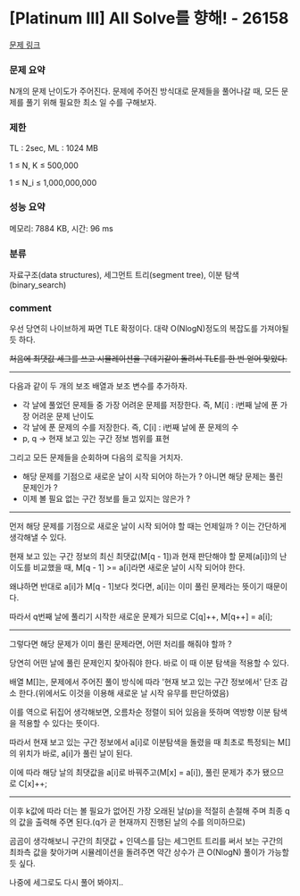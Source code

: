 
# [Platinum III] All Solve를 향해! - 26158

[문제 링크](https://www.acmicpc.net/problem/26158)

### 문제 요약

<p> N개의 문제 난이도가 주어진다. 문제에 주어진 방식대로 문제들을 풀어나갈 때, 모든 문제를 풀기 위해 필요한 최소 일 수를 구해보자. </p>

### 제한

TL : 2sec, ML : 1024 MB

1 ≤ N, K ≤ 500,000

1 ≤ N_i ≤ 1,000,000,000

### 성능 요약

메모리: 7884 KB, 시간: 96 ms

### 분류

자료구조(data structures), 세그먼트 트리(segment tree), 이분 탐색(binary_search)

### comment

우선 당연히 나이브하게 짜면 TLE 확정이다. 대략 O(NlogN)정도의 복잡도를 가져야될 듯 하다.

<del> 처음에 최댓값 세그를 쓰고 시뮬레이션을 구데기같이 돌려서 TLE를 한 번 얻어 맞았다. </del>

-----------------------------------------------------------------------------------------------------------------------------------------------------------------------

다음과 같이 두 개의 보조 배열과 보조 변수를 추가하자.

* 각 날에 풀었던 문제들 중 가장 어려운 문제를 저장한다. 즉, M[i] : i번째 날에 푼 가장 어려운 문제 난이도
* 각 날에 푼 문제의 수를 저장한다. 즉, C[i] : i번째 날에 푼 문제의 수
* p, q -> 현재 보고 있는 구간 정보 범위를 표현

그리고 모든 문제들을 순회하며 다음의 로직을 거치자.

* 해당 문제를 기점으로 새로운 날이 시작 되어야 하는가 ? 아니면 해당 문제는 풀린 문제인가 ?
* 이제 볼 필요 없는 구간 정보를 들고 있지는 않은가 ?

-----------------------------------------------------------------------------------------------------------------------------------------------------------------------

먼저 해당 문제를 기점으로 새로운 날이 시작 되어야 할 때는 언제일까 ? 이는 간단하게 생각해낼 수 있다.

현재 보고 있는 구간 정보의 최신 최댓값(M[q - 1])과 현재 판단해야 할 문제(a[i])의 난이도를 비교했을 때, M[q - 1] >= a[i]라면 새로운 날이 시작 되어야 한다.

왜냐하면 반대로 a[i]가 M[q - 1]보다 컷다면, a[i]는 이미 풀린 문제라는 뜻이기 때문이다.

따라서 q번째 날에 풀리기 시작한 새로운 문제가 되므로 C[q]++, M[q++] = a[i];

-----------------------------------------------------------------------------------------------------------------------------------------------------------------------

그렇다면 해당 문제가 이미 풀린 문제라면, 어떤 처리를 해줘야 할까 ?

당연히 어떤 날에 풀린 문제인지 찾아줘야 한다. 바로 이 때 이분 탐색을 적용할 수 있다.

배열 M[]는, 문제에서 주어진 풀이 방식에 따라 '현재 보고 있는 구간 정보에서' 단조 감소 한다.(위에서도 이것을 이용해 새로운 날 시작 유무를 판단하였음)

이를 역으로 뒤집어 생각해보면, 오름차순 정렬이 되어 있음을 뜻하며 역방향 이분 탐색을 적용할 수 있다는 뜻이다.

따라서 현재 보고 있는 구간 정보에서 a[i]로 이분탐색을 돌렸을 때 최초로 특정되는 M[]의 위치가 바로, a[i]가 풀린 날이 된다.

이에 따라 해당 날의 최댓값을 a[i]로 바꿔주고(M[x] = a[i]), 풀린 문제가 추가 됐으므로 C[x]++;

-----------------------------------------------------------------------------------------------------------------------------------------------------------------------

이후 k값에 따라 더는 볼 필요가 없어진 가장 오래된 날(p)을 적절히 손절해 주며 최종 q의 값을 출력해 주면 된다.(q가 곧 현재까지 진행된 날의 수를 의미하므로)

곰곰이 생각해보니 구간의 최댓값 + 인덱스를 담는 세그먼트 트리를 써서 보는 구간의 최좌측 값을 찾아가며 시뮬레이션을 돌려주면 약간 상수가 큰 O(NlogN) 풀이가 가능할 듯 싶다.

나중에 세그로도 다시 풀어 봐야지..
